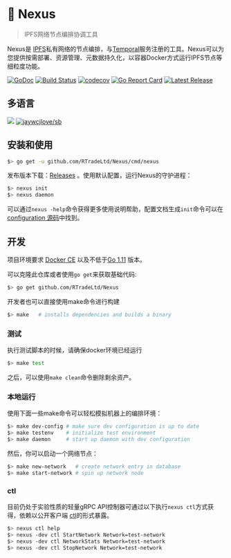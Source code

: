 # 🦑 Nexus

> IPFS网络节点编排协调工具

Nexus是 [IPFS](https://github.com/ipfs/go-ipfs)私有网络的节点编排，与[Temporal](https://github.com/RTradeLtd/Temporal)服务注册的工具。Nexus可以为您提供按需部署、资源管理、元数据持久化，以容器Docker方式运行IPFS节点等细粒度功能。

[![GoDoc](https://godoc.org/github.com/RTradeLtd/Nexus?status.svg)](https://godoc.org/github.com/RTradeLtd/Nexus)
[![Build Status](https://travis-ci.com/RTradeLtd/Nexus.svg?branch=master)](https://travis-ci.com/RTradeLtd/Nexus)
[![codecov](https://codecov.io/gh/RTradeLtd/Nexus/branch/master/graph/badge.svg)](https://codecov.io/gh/RTradeLtd/Nexus)
[![Go Report Card](https://goreportcard.com/badge/github.com/RTradeLtd/Nexus)](https://goreportcard.com/report/github.com/RTradeLtd/Nexus)
[![Latest Release](https://img.shields.io/github/release/RTradeLtd/Nexus.svg?colorB=red)](https://github.com/RTradeLtd/Nexus/releases)

## 多语言

[![](https://img.shields.io/badge/Lang-English-blue.svg)](README.md)  [![jaywcjlove/sb](https://jaywcjlove.github.io/sb/lang/chinese.svg)](README-zh.md)

## 安装和使用

```bash
$> go get -u github.com/RTradeLtd/Nexus/cmd/nexus
```

发布版本下载：[Releases](https://github.com/RTradeLtd/Nexus/releases) 。使用默认配置，运行Nexus的守护进程：

```bash
$> nexus init
$> nexus daemon
```

可以通过`nexus -help`命令获得更多使用说明帮助，配置文档生成`init`命令可以在 [configuration 源码](https://github.com/RTradeLtd/Nexus/blob/master/config/config.go)中找到。

## 开发

项目环境要求 [Docker CE](https://docs.docker.com/install/#supported-platforms)
以及不低于[Go 1.11](https://golang.org/dl/) 版本。

可以克隆此仓库或者使用`go get`来获取基础代码:

```bash
$> go get github.com/RTradeLtd/Nexus
```

开发者也可以直接使用make命令进行构建

```bash
$> make   # installs dependencies and builds a binary
```

### 测试

执行测试脚本的时候，请确保docker环境已经运行

```bash
$> make test
```

之后，可以使用`make clean`命令删除剩余资产。

### 本地运行

使用下面一些make命令可以轻松模拟机器上的编排环境：

```bash
$> make dev-config # make sure dev configuration is up to date
$> make testenv    # initialize test environment
$> make daemon     # start up daemon with dev configuration
```

然后，你可以启动一个网络节点：

```bash
$> make new-network   # create network entry in database
$> make start-network # spin up network node
```

### ctl

目前仍处于实验性质的轻量gRPC API控制器可通过以下执行`nexus ctl`方式获得，依赖以公开客户端 [ctl](https://github.com/bobheadxi/ctl)的形式暴露。

```bash
$> nexus ctl help
$> nexus -dev ctl StartNetwork Network=test-network
$> nexus -dev ctl NetworkStats Network=test-network
$> nexus -dev ctl StopNetwork Network=test-network
```
